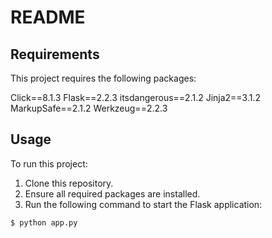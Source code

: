 

# README

## Requirements

This project requires the following packages:

Click==8.1.3
Flask==2.2.3
itsdangerous==2.1.2
Jinja2==3.1.2
MarkupSafe==2.1.2
Werkzeug==2.2.3

## Usage

To run this project:

1. Clone this repository.
2. Ensure all required packages are installed.
3. Run the following command to start the Flask application:

```
$ python app.py
```